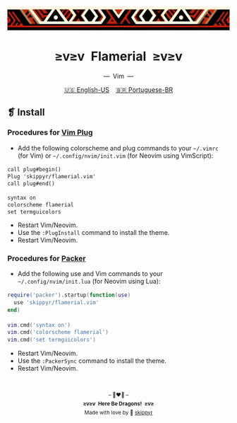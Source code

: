 <p align="center">
  <img alt="" src="../../assets/ornament.png" width="1020" />
</p>
<h1 align="center">≥v≥v&ensp;Flamerial&ensp;≥v≥v</h1>
<p align="center">—&ensp;Vim&ensp;—</p>
<p align="center">
  <span><a href="https://github.com/skippyr/flamerial/blob/master/ports/vim/README.md">🇺🇸 English-US</a></span>
  &ensp;
  <span><a href="https://github.com/skippyr/flamerial/blob/master/ports/vim/README_pt-BR.md">🇧🇷 Portuguese-BR</a></span>
</p>

## ❡ Install
### Procedures for [Vim Plug](https://github.com/junegunn/vim-plug)
- Add the following colorscheme and plug commands to your `~/.vimrc` (for Vim) or `~/.config/nvim/init.vim` (for Neovim using VimScript):

```vim
call plug#begin()
Plug 'skippyr/flamerial.vim'
call plug#end()

syntax on
colorscheme flamerial
set termguicolors
```

- Restart Vim/Neovim.
- Use the `:PlugInstall` command to install the theme.
- Restart Vim/Neovim.

### Procedures for [Packer](https://github.com/wbthomason/packer.nvim)
- Add the following use and Vim commands to your `~/.config/nvim/init.lua` (for Neovim using Lua):

```lua
require('packer').startup(function(use)
  use 'skippyr/flamerial.vim'
end)

vim.cmd('syntax on')
vim.cmd('colorscheme flamerial')
vim.cmd('set termguicolors')
```

- Restart Vim/Neovim.
- Use the `:PackerSync` command to install the theme.
- Restart Vim/Neovim.

&ensp;
<p align="center"><sup>– 🐉❤️‍🔥 –</br><strong>≥v≥v&ensp;Here Be Dragons!&ensp;≥v≥</strong><br/>Made with love by 🍒 <a href="https://github.com/skippyr">skippyr</a></sup></p>
